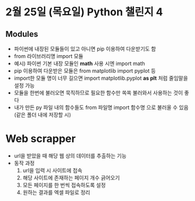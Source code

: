 # 2월 25일 (목요일) Python 챌린지 4

## Modules
- 파이썬에 내장된 모듈들이 있고 아니면 pip 이용하여 다운받기도 함
- from 라이브러리명 import 모듈
- 예시) 파이썬 기본 내장 모듈인 **math** 사용 시엔 import math
- pip 이용하여 다운받은 모듈은 from matplotlib import pyplot 등
- import한 모듈 명이 너무 길으면 import matplotlib.pyplot **as plt** 처럼 줄임말을 설정 가능
- 모듈을 한번에 불러오면 묵직하므로 필요한 함수만 쏙쏙 불러와서 사용하는 것이 좋다
- 내가 만든 py 파일 내의 함수들도 from 파일명 import 함수명 으로 불러올 수 있음 (같은 폴더 내에 저장할 시)

# Web scrapper 
- url을 받았을 때 해당 웹 상의 데이터를 추출하는 기능
- 동작 과정
    1. url을 입력 시 사이트에 접속
    2. 해당 사이트에 존재하는 페이지 개수 긁어오기
    3. 모든 페이지를 한 번씩 접속하도록 설정
    4. 원하는 결과를 엑셀 파일로 정리